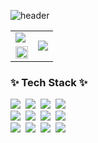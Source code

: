 <!--## Hi there 👋-->
<!-- 
![header](https://capsule-render.vercel.app/api?type=waving&color=timeGradient&text=Welcome%20to%20Jiwoo's%20GitHub%20👋&animation=twinkling&fontSize=35&fontAlignY=40&fontAlign=70&height=250)
-->

![header](https://capsule-render.vercel.app/api?type=waving&color=gradient&height=120&animation=fadeIn&section=footer&text=☀☁🌈&fontAlign=70)



<table>
  <tr>
    <td> <img src="https://readme-typing-svg.herokuapp.com/?color=f0f6fc&lines=Welcome+to+Jiwoo's+GitHub🌱&font=Redressed&size=30)](https://git.io/typing-svg"/> </td>
    <td rowspan="2">  <img src="https://github-readme-stats.vercel.app/api/top-langs/?username=seseo123456789&hide_progress=false&theme=tokyonight&show_icons=true"/> </td>
  </tr>
  <tr>
    <td><img src="https://github-readme-stats.vercel.app/api?username=seseo123456789&theme=tokyonight&show_icons=true" width="100%"/> </td>
  </tr>
</table>

<!--내용 부분-->
<h3 align="left">✨ Tech Stack ✨</h3>
<div align="left">
  <img src="https://img.shields.io/badge/Java-007396?style=for-the-badge&logo=Java&logoColor=white" />&nbsp 
  <img src="https://img.shields.io/badge/javascript-F7DF1E.svg?style=for-the-badge&logo=javascript&logoColor=20232a" />&nbsp
  <img src="https://img.shields.io/badge/html5-E34F26.svg?style=for-the-badge&logo=html5&logoColor=white" />&nbsp
  <img src="https://img.shields.io/badge/bootstrap-7952B3?style=for-the-badge&logo=bootstrap&logoColor=white">&nbsp
</div>

<div align="left">
  <img src="https://img.shields.io/badge/intellijidea-DB7093?style=for-the-badge&logo=intellijidea&logoColor=000000" />&nbsp
  <img src="https://img.shields.io/badge/mysql-4479A1?style=for-the-badge&logo=mysql&logoColor=white" />&nbsp
  <img src="https://img.shields.io/badge/css3-1572B6.svg?style=for-the-badge&logo=css3&logoColor=white" />&nbsp
   <img src="https://img.shields.io/badge/Spring Boot-6DB33F?style=for-the-badge&logo=spring boot&logoColor=white" />&nbsp
</div>

<div align="left">
  <img src="https://img.shields.io/badge/python-3670A0?style=for-the-badge&logo=python&logoColor=ffdd54" />&nbsp
  <img src="https://img.shields.io/badge/pandas-150458.svg?style=for-the-badge&logo=pandas&logoColor=white" />&nbsp
  <img src="https://img.shields.io/badge/react-512BD4.svg?style=for-the-badge&logo=react&logoColor=61DAFB" />&nbsp
  <img src="https://img.shields.io/badge/visualstudiocode-FFDF6F.svg?style=for-the-badge&logo=visualstudiocode&logoColor=007ACC" />&nbsp
</div>
  


 





<!--
**seseo123456789/seseo123456789** is a ✨ _special_ ✨ repository because its `README.md` (this file) appears on your GitHub profile.

Here are some ideas to get you started:

- 🔭 I’m currently working on ...
- 🌱 I’m currently learning ...
- 👯 I’m looking to collaborate on ...
- 🤔 I’m looking for help with ...
- 💬 Ask me about ...
- 📫 How to reach me: ...
- 😄 Pronouns: ...
- ⚡ Fun fact: ...
-->
